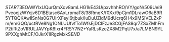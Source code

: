 $START$3EOAWYlxUQurQmXqv8amLHG1kE43U/pxvhhhRO/VY/goN/509Uei9PveoejzWYcjv6D1BEtasc6AxLrpmaT8/38RmqK/f0Xx/9pCjm1DLrawO6aB9R5YTQQKAwIlSnNs0G7UIrXFeyl6tjbuk/IuDuUZldM9dUcrq6H4x9MSIVELZxPm/emGQO/uctRVe8Ng1ONLUUfvfTo1WfsEjDCIFzJe3CGjFAS9qr7ZSxZMhFmP2tiRtZoVIRULJAVYpK6Ixr4FRSY7N2+YaRLsKzeZX8M2PqU7x/a7LMBN9YL9PXXghMtCF/OJkrX1IRgzMxkS$END$